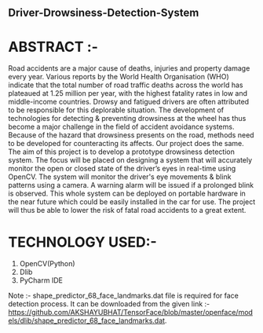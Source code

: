 ## Driver-Drowsiness-Detection-System
# ABSTRACT :-
Road accidents are a major cause of deaths, injuries and property damage every year.
Various reports by the World Health Organisation (WHO) indicate that the total
number of road traffic deaths across the world has plateaued at 1.25 million per year,
with the highest fatality rates in low and middle-income countries. Drowsy and
fatigued drivers are often attributed to be responsible for this deplorable situation.
The development of technologies for detecting & preventing drowsiness at the wheel
has thus become a major challenge in the field of accident avoidance systems.
Because of the hazard that drowsiness presents on the road, methods need to be
developed for counteracting its affects. Our project does the same.
The aim of this project is to develop a prototype drowsiness detection system. The
focus will be placed on designing a system that will accurately monitor the open or
closed state of the driver’s eyes in real-time using OpenCV. The system will monitor
the driver's eye movements & blink patterns using a camera. A warning alarm will
be issued if a prolonged blink is observed.
This whole system can be deployed on portable hardware in the near future which
could be easily installed in the car for use. The project will thus be able to lower the
risk of fatal road accidents to a great extent.

# TECHNOLOGY USED:-
1. OpenCV(Python)
2. Dlib
3. PyCharm IDE


Note :- shape_predictor_68_face_landmarks.dat file is required for face detection process. It can be downloaded from the given link :-
https://github.com/AKSHAYUBHAT/TensorFace/blob/master/openface/models/dlib/shape_predictor_68_face_landmarks.dat.
